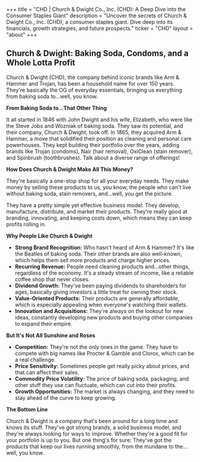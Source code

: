 +++
title = "CHD |  Church & Dwight Co., Inc. (CHD): A Deep Dive into the Consumer Staples Giant"
description = "Uncover the secrets of Church & Dwight Co., Inc. (CHD), a consumer staples giant. Dive deep into its financials, growth strategies, and future prospects."
ticker = "CHD"
layout = "about"
+++

        


## Church & Dwight: Baking Soda, Condoms, and a Whole Lotta Profit

Church & Dwight (CHD), the company behind iconic brands like Arm & Hammer and Trojan, has been a household name for over 150 years. They're basically the OG of everyday essentials, bringing us everything from baking soda to…well, you know. 

**From Baking Soda to…That Other Thing**

It all started in 1846 with John Dwight and his wife, Elizabeth, who were like the Steve Jobs and Wozniak of baking soda. They saw its potential, and their company, Church & Dwight, took off. In 1865, they acquired Arm & Hammer, a move that solidified their position as cleaning and personal care powerhouses.  They kept building their portfolio over the years, adding brands like Trojan (condoms), Nair (hair removal), OxiClean (stain remover), and Spinbrush (toothbrushes).  Talk about a diverse range of offerings!

**How Does Church & Dwight Make All This Money?**

They're basically a one-stop shop for all your everyday needs. They make money by selling these products to us, you know, the people who can't live without baking soda, stain removers, and…well, you get the picture.

They have a pretty simple yet effective business model: They develop, manufacture, distribute, and market their products.  They're really good at branding, innovating, and keeping costs down, which means they can keep profits rolling in.

**Why People Like Church & Dwight**

* **Strong Brand Recognition:** Who hasn't heard of Arm & Hammer? It's like the Beatles of baking soda. Their other brands are also well-known, which helps them sell more products and charge higher prices. 
* **Recurring Revenue:**  People need cleaning products and…other things, regardless of the economy. It's a steady stream of income, like a reliable coffee shop that never closes. 
* **Dividend Growth:** They've been paying dividends to shareholders for ages, basically giving investors a little treat for owning their stock. 
* **Value-Oriented Products:** Their products are generally affordable, which is especially appealing when everyone's watching their wallets.  
* **Innovation and Acquisitions:**  They're always on the lookout for new ideas, constantly developing new products and buying other companies to expand their empire.

**But It's Not All Sunshine and Roses**

* **Competition:** They're not the only ones in the game. They have to compete with big names like Procter & Gamble and Clorox, which can be a real challenge.
* **Price Sensitivity:**  Sometimes people get really picky about prices, and that can affect their sales. 
* **Commodity Price Volatility:** The price of baking soda, packaging, and other stuff they use can fluctuate, which can cut into their profits. 
* **Growth Opportunities:**  The market is always changing, and they need to stay ahead of the curve to keep growing.

**The Bottom Line**

Church & Dwight is a company that's been around for a long time and knows its stuff. They've got strong brands, a solid business model, and they're always looking for ways to improve. Whether they're a good fit for your portfolio is up to you.  But one thing's for sure:  They've got the products that keep our lives running smoothly, from the mundane to the…well, you know. 

        